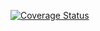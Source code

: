 [![Coverage Status](https://coveralls.io/repos/github/jullyanafialho/teste/badge.svg?branch=master)](https://coveralls.io/github/jullyanafialho/teste?branch=master)
